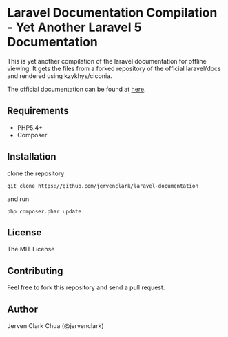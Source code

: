 Laravel Documentation Compilation - Yet Another Laravel 5 Documentation
=======================================================================

This is yet another compilation of the laravel documentation for offline viewing. It gets the files from a forked repository of the official laravel/docs and rendered using kzykhys/ciconia.

The official documentation can be found at <a href="http://laravel.com/docs/">here</a>. 

Requirements
------------

* PHP5.4+
* Composer

Installation
------------

clone the repository

```
git clone https://github.com/jervenclark/laravel-documentation
```

and run

```
php composer.phar update
```

License
-------

The MIT License

Contributing
------------

Feel free to fork this repository and send a pull request.

Author
------

Jerven Clark Chua (@jervenclark)